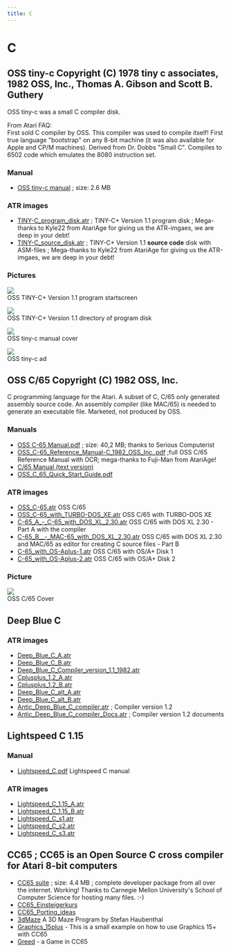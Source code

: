 ```yaml
---
title: C
---
```

# C  
  
  
## OSS tiny-c Copyright (C) 1978 tiny c associates, 1982 OSS, Inc., Thomas A. Gibson and Scott B. Guthery  
OSS tiny-c was a small C compiler disk.  
  
From Atari FAQ:  
First sold C compiler by OSS. This compiler was used to compile itself! First true language "bootstrap" on any 8-bit machine (it was also available for Apple and CP/M machines). Derived from Dr. Dobbs "Small C". Compiles to 6502 code which emulates the 8080 instruction set.  
  
### Manual  
- [OSS tiny-c manual](attachments/tiny-c_manual.pdf) ; size: 2.6 MB  
  
### ATR images  
- [TINY-C_program_disk.atr](attachments/TINY-C_program_disk.atr) ; TINY-C+ Version 1.1 program disk ; Mega-thanks to Kyle22 from AtariAge for giving us the ATR-imgaes, we are deep in your debt!  
- [TINY-C_source_disk.atr](attachments/TINY-C_source_disk.atr) ; TINY-C+ Version 1.1 __source code__ disk with ASM-files ; Mega-thanks to Kyle22 from AtariAge for giving us the ATR-imgaes, we are deep in your debt!  
  
### Pictures  
![](attachments/TINY-C_.jpg)  
OSS TINY-C+ Version 1.1 program startscreen  
  
![](attachments/DIR.jpg)  
OSS TINY-C+ Version 1.1 directory of program disk  
  
![](attachments/tiny-C_Title.jpg)  
OSS tiny-c manual cover  
  
![](attachments/tiny-c.jpg)  
OSS tiny-c ad  
  
## OSS C/65 Copyright (C) 1982 OSS, Inc.  
C programming language for the Atari. A subset of C, C/65 only generated assembly source code. An assembly compiler (like MAC/65) is needed to generate an executable file. Marketed, not produced by OSS.  
  
### Manuals  
- [OSS C-65 Manual.pdf](http://data.atariwiki.org/DATA/OSS_C-65-Manual.pdf) ; size: 40,2 MB; thanks to Serious Computerist  
- [OSS_C-65_Reference_Manual-C_1982_OSS_Inc..pdf](attachments/OSS_C-65_Reference_Manual-C_1982_OSS_Inc..pdf) ;full OSS C/65 Reference Manual with OCR; mega-thanks to Fuji-Man from AtariAge!  
- [C/65 Manual (text version)](../C65Manual-Text/index.md)  
- [OSS_C_65_Quick_Start_Guide.pdf](attachments/OSS_C_65_Quick_Start_Guide.pdf)  
  
### ATR images  
- [OSS_C-65.atr](attachments/OSS_C-65.atr) OSS C/65  
- [OSS_C-65_with_TURBO-DOS_XE.atr](attachments/OSS_C-65_with_TURBO-DOS_XE.atr) OSS C/65 with TURBO-DOS XE  
- [C-65_A_-_C-65_with_DOS_XL_2.30.atr](attachments/C-65_A_-_C-65_with_DOS_XL_2.30.atr) OSS C/65 with DOS XL 2.30 - Part A with the compiler  
- [C-65_B__-_MAC-65_with_DOS_XL_2.30.atr](attachments/C-65_B__-_MAC-65_with_DOS_XL_2.30.atr) OSS C/65 with DOS XL 2.30 and MAC/65 as editor for creating C source files - Part B  
- [C-65_with_OS-Aplus-1.atr](attachments/C-65_with_OS-Aplus-1.atr) OSS C/65 with OS/A+ Disk 1  
- [C-65_with_OS-Aplus-2.atr](attachments/C-65_with_OS-Aplus-2.atr) OSS C/65 with OS/A+ Disk 2  
  
### Picture  
![](attachments/c65-front.png)  
OSS C/65 Cover  
  
## Deep Blue C  
  
### ATR images  
- [Deep_Blue_C_A.atr](attachments/Deep_Blue_C_A.atr)  
- [Deep_Blue_C_B.atr](attachments/Deep_Blue_C_B.atr)  
- [Deep_Blue_C_Compiler_version_1.1_1982.atr](attachments/Deep_Blue_C_Compiler_version_1.1_1982.atr)  
- [Cplusplus_1.2_A.atr](attachments/Cplusplus_1.2_A.atr)  
- [Cplusplus_1.2_B.atr](attachments/Cplusplus_1.2_B.atr)  
- [Deep_Blue_C_alt_A.atr](attachments/Deep_Blue_C_alt_A.atr)  
- [Deep_Blue_C_alt_B.atr](attachments/Deep_Blue_C_alt_B.atr)  
- [Antic_Deep_Blue_C_compiler.atr](attachments/Antic_Deep_Blue_C_compiler.atr) ; Compiler version 1.2  
- [Antic_Deep_Blue_C_compiler_Docs.atr](attachments/Antic_Deep_Blue_C_compiler_Docs.atr) ; Compiler version 1.2 documents  
  
## Lightspeed C 1.15  
  
### Manual  
- [Lightspeed_C.pdf](attachments/Lightspeed_C.pdf) Lightspeed C manual  
  
### ATR images  
- [Lightspeed_C_1.15_A.atr](attachments/Lightspeed_C_1.15_A.atr)  
- [Lightspeed_C_1.15_B.atr](attachments/Lightspeed_C_1.15_B.atr)  
- [Lightspeed_C_s1.atr](attachments/Lightspeed_C_s1.atr)  
- [Lightspeed_C_s2.atr](attachments/Lightspeed_C_s2.atr)  
- [Lightspeed_C_s3.atr](attachments/Lightspeed_C_s3.atr)  
  
## CC65 ; CC65 is an Open Source C cross compiler for Atari 8-bit computers  
- [CC65 suite](attachments/CC65_suite.zip) ; size: 4.4 MB ; complete developer package from all over the internet. Working! Thanks to Carnegie Mellon University's School of Computer Science for hosting many files. :-)  
- [CC65_Einsteigerkurs](../CC65_Einsteigerkurs/index.md)  
- [CC65_Porting_ideas](../CC65_Porting_ideas/index.md)  
- [3dMaze](../3dMaze/index.md) A 3D Maze Program by Stefan Haubenthal  
- [Graphics_15plus](../Graphics_15plus/index.md) - This is a small example on how to use Graphics 15+ with CC65  
- [Greed](../Greed/index.md) - a Game in CC65  

